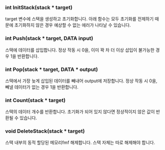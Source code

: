 ### int InitStack(stack * target)
target 변수에 스택을 생성하고 초기화합니다. 아래 함수는 모두 초기화를 전제하기 때문에 초기화하지 않은 경우 예상할 수 없는 에러가 나타날 수 있습니다.

### int Push(stack * target, DATA input)
스택에 데이터를 삽입합니다. 정상 작동 시 0을, 이미 꽉 차 더 이상 삽입이 불가능한 경우 1을 반환합니다.

### int Pop(stack * target, DATA * output)
스택에서 가장 늦게 삽입된 데이터를 빼내어 output에 저장합니다. 정상 작동 시 0을, 빼낼 데이터가 없는 경우 1을 반환합니다.

### int Count(stack * target)
스택의 데이터 개수를 반환합니다. 초기화가 되어 있지 않다면 정상적이지 않은 값이 반환될 수 있습니다.

### void DeleteStack(stack * target)
스택 내부의 동적 할당된 메모리fmf 해제합니다. 스택 자체는 따로 해제해야 합니다.

